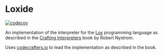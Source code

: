 # Loxide

[![codecov](https://codecov.io/github/sinon/loxide/graph/badge.svg?token=RTZPOV7T01)](https://codecov.io/github/sinon/loxide)

An implementation of the interpreter for the [Lox](https://craftinginterpreters.com/the-lox-language.html) programming language as described in the [Crafting Interpreters](https://craftinginterpreters.com/) book by Robert Nystrom.

Uses [codecrafters.io](https://codecrafters.io) to lead the implementation as described in the book.
